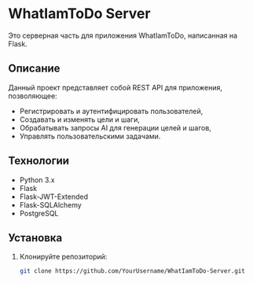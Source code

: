 # WhatIamToDo Server

Это серверная часть для приложения WhatIamToDo, написанная на Flask.

## Описание

Данный проект представляет собой REST API для приложения, позволяющее:
- Регистрировать и аутентифицировать пользователей,
- Создавать и изменять цели и шаги,
- Обрабатывать запросы AI для генерации целей и шагов,
- Управлять пользовательскими задачами.

## Технологии

- Python 3.x
- Flask
- Flask-JWT-Extended
- Flask-SQLAlchemy
- PostgreSQL

## Установка

1. Клонируйте репозиторий:
   ```bash
   git clone https://github.com/YourUsername/WhatIamToDo-Server.git

